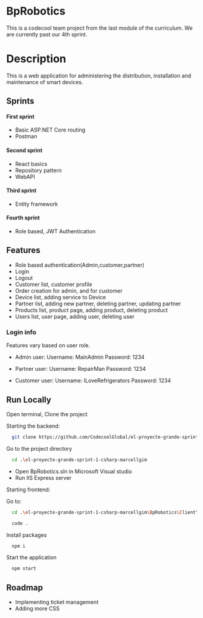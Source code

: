 
# BpRobotics

This is a codecool team project from the last module of the curriculum. We are currently past our 4th sprint.

# Description

This is a web application for administering the distribution, installation and maintenance of smart devices.


## Sprints

#### First sprint

- Basic ASP.NET Core routing
- Postman

#### Second sprint

- React basics
- Repository pattern
- WebAPI

#### Third sprint

- Entity framework

#### Fourth sprint

- Role based, JWT Authentication
## Features

- Role based authentication(Admin,customer,partner)
- Login
- Logout
- Customer list, customer profile
- Order creation for admin, and for customer
- Device list, adding service to Device
- Partner list, adding new partner, deleting partner, updating partner
- Products list, product page, adding product, deleting product
- Users list, user page, adding user, deleting user 


### Login info
Features vary based on user role.

- Admin user:  Username: MainAdmin Password: 1234

- Partner user:  Username: RepairMan Password: 1234

- Customer user:  Username: ILoveRefrigerators Password: 1234





## Run Locally

Open terminal, 
Clone the project

Starting the backend:

```bash
  git clone https://github.com/CodecoolGlobal/el-proyecte-grande-sprint-1-csharp-marcellgim
```

Go to the project directory

```bash
  cd .\el-proyecte-grande-sprint-1-csharp-marcellgim
```

- Open BpRobotics.sln in Microsoft Visual studio
- Run IIS Express server


Starting frontend:


Go to:

```bash
  cd .\el-proyecte-grande-sprint-1-csharp-marcellgim\BpRobotics\Client\bprobotics-client
```

```bash
  code .
```

Install packages

```bash
  npm i
```

Start the application 

```bash
  npm start
```



## Roadmap

- Implementing ticket management
- Adding more CSS

